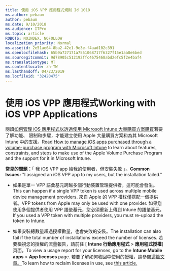```yaml
---
title: 使用 iOS VPP 應用程式規則 Id 1018
ms.author: pebaum
author: pebaum
ms.date: 9/10/2018
ms.audience: ITPro
ms.topic: article
ROBOTS: NOINDEX, NOFOLLOW
localization_priority: Normal
ms.assetid: 2e51ae64-8ba2-42e1-9e3e-f4aad102c391
ms.openlocfilehash: 65b9a727171a7551068717f6327f15e1aa8e6bed
ms.sourcegitcommit: 9d78905c512192ffc4675468abd2efc5f2e4baf4
ms.translationtype: MT
ms.contentlocale: zh-TW
ms.lasthandoff: 04/23/2019
ms.locfileid: "32420475"
---
```

# <a name="working-with-ios-vpp-applications"></a><span data-ttu-id="00dde-102">使用 iOS VPP 應用程式</span><span class="sxs-lookup"><span data-stu-id="00dde-102">Working with iOS VPP Applications</span></span>

<span data-ttu-id="00dde-103">閱讀[如何管理 iOS 應用程式以透過使用 Microsoft Intune 大量購買方案購買](https://docs.microsoft.com/intune/vpp-apps-ios)若要了解功能、 限制和步驟，才能建立使用 Apple 大量購買方案和為其 Microsoft Intune 中的支援。</span><span class="sxs-lookup"><span data-stu-id="00dde-103">Read [How to manage iOS apps purchased through a volume-purchase program with Microsoft Intune](https://docs.microsoft.com/intune/vpp-apps-ios) to learn about features, constraints, and steps to make use of the Apple Volume Purchase Program and the support for it in Microsoft Intune.</span></span> 
  
 <span data-ttu-id="00dde-104">**常見的問題：**「 我 iOS VPP app 給我的使用者，但安裝失敗 」。</span><span class="sxs-lookup"><span data-stu-id="00dde-104">**Common Issues:** "I assigned an iOS VPP app to my users, but the installation failed."</span></span> 
  
- <span data-ttu-id="00dde-105">如果是單一 VPP 語彙基元跨越多個行動裝置管理提供者，這可能會發生。</span><span class="sxs-lookup"><span data-stu-id="00dde-105">This can happen if a single VPP token is used across multiple mobile device management providers.</span></span> <span data-ttu-id="00dde-106">來自 Apple 的 VPP 權杖僅搭配一個提供者。</span><span class="sxs-lookup"><span data-stu-id="00dde-106">VPP tokens from Apple may only be used with one provider.</span></span> <span data-ttu-id="00dde-107">如果您使用多個提供者使用 VPP 語彙基元，您必須重新上傳到 Intune 的語彙基元。</span><span class="sxs-lookup"><span data-stu-id="00dde-107">If you used a VPP token with multiple providers, you must re-upload the token to Intune.</span></span>
    
- <span data-ttu-id="00dde-108">如果安裝總數量超過授權數量，也會失敗的安裝。</span><span class="sxs-lookup"><span data-stu-id="00dde-108">The installation can also fail if the total number of installations exceed the number of licenses.</span></span> <span data-ttu-id="00dde-109">若要檢視您的授權的流量報告，請前往 [ **Intune 行動應用程式** \> **應用程式授權**] 頁面。</span><span class="sxs-lookup"><span data-stu-id="00dde-109">To view a usage report for your licenses, go to the **Intune Mobile apps** \> **App licenses** page.</span></span> <span data-ttu-id="00dde-110">若要了解如何收回中使用的授權，請參閱[這篇文章。](https://docs.microsoft.com/intune/vpp-apps-ios#revoking-app-licenses-and-deleting-tokens)</span><span class="sxs-lookup"><span data-stu-id="00dde-110">To learn how to reclaim licenses in use, see [this article.](https://docs.microsoft.com/intune/vpp-apps-ios#revoking-app-licenses-and-deleting-tokens)</span></span>
    

